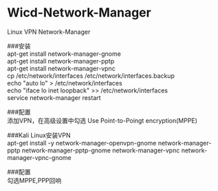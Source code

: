 Wicd-Network-Manager
====================

Linux VPN  Network-Manager<br/>

###安装<br/>
apt-get install network-manager-gnome<br/>
apt-get install network-manager-pptp<br/>
apt-get install network-manager-vpnc<br/>
cp /etc/network/interfaces /etc/network/interfaces.backup<br/>
echo "auto lo" > /etc/network/interfaces<br/>
echo "iface lo inet loopback" >> /etc/network/interfaces<br/>
service network-manager restart <br/>

###配置<br/>
添加VPN，在高级设置中勾选 Use Point-to-Poingt encryption(MPPE)<br/>







###Kali Linux安装VPN<br/>
apt-get install -y network-manager-openvpn-gnome network-manager-pptp network-manager-pptp-gnome network-manager-vpnc network-manager-vpnc-gnome<br/>

###配置<br/>
勾选MPPE,PPP回响<br/>
